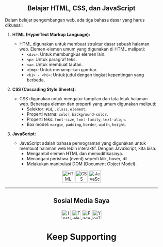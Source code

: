 </br>

<h2 align="center">Belajar HTML, CSS, dan JavaScript</h2>

<p>Dalam belajar pengembangan web, ada tiga bahasa dasar yang harus dikuasai:</p>

1. **HTML (HyperText Markup Language):**
   - HTML digunakan untuk membuat struktur dasar sebuah halaman web. Elemen-elemen umum yang digunakan di HTML meliputi:
     - `<div>`: Untuk membungkus elemen lain.
     - `<p>`: Untuk paragraf teks.
     - `<a>`: Untuk membuat tautan.
     - `<img>`: Untuk menampilkan gambar.
     - `<h1> - <h6>`: Untuk judul dengan tingkat kepentingan yang berbeda.

2. **CSS (Cascading Style Sheets):**
   - CSS digunakan untuk mengatur tampilan dan tata letak halaman web. Beberapa elemen dan properti yang umum digunakan meliputi:
     - Selektor: `#id`, `.class`, `element`.
     - Properti warna: `color`, `background-color`.
     - Properti teks: `font-size`, `font-family`, `text-align`.
     - Box model: `margin`, `padding`, `border`, `width`, `height`.

3. **JavaScript:**
   - JavaScript adalah bahasa pemrograman yang digunakan untuk membuat halaman web lebih interaktif. Dengan JavaScript, kita bisa:
     - Mengambil elemen HTML dan memodifikasinya.
     - Menangani peristiwa (event) seperti klik, hover, dll.
     - Melakukan manipulasi DOM (Document Object Model).

<p align="center">
  <img src="https://upload.wikimedia.org/wikipedia/commons/3/38/HTML5_Badge.svg" alt="HTML" width="40" height="40"/>
  <img src="https://upload.wikimedia.org/wikipedia/commons/6/62/CSS3_logo.svg" alt="CSS" width="40" height="40"/>
  <img src="https://upload.wikimedia.org/wikipedia/commons/9/99/Unofficial_JavaScript_logo_2.svg" alt="JavaScript" width="40" height="40"/>
</p>

---

<h2 align="center">Sosial Media Saya</h2>

<p align="center">
  <a href="https://www.instagram.com/jeey_store01" target="_blank">
    <img src="https://upload.wikimedia.org/wikipedia/commons/a/a5/Instagram_icon.png" alt="Instagram" width="30" height="30"/>
  </a>
  <a href="https://t.me/Jeeystore3" target="_blank">
    <img src="https://upload.wikimedia.org/wikipedia/commons/8/82/Telegram_logo.svg" alt="Telegram" width="30" height="30"/>
  </a>
  <a href="https://www.facebook.com/JeeyStoree" target="_blank">
    <img src="https://upload.wikimedia.org/wikipedia/commons/5/51/Facebook_f_logo_%282019%29.svg" alt="Facebook" width="30" height="30"/>
  </a>
  <a href="https://youtube.com/@jeey_store" target="_blank">
    <img src="https://upload.wikimedia.org/wikipedia/commons/b/b8/YouTube_Logo_2017.svg" alt="YouTube" width="30" height="30"/>
  </a>
</p>

<h1 align="center">Keep Supporting</h1>
